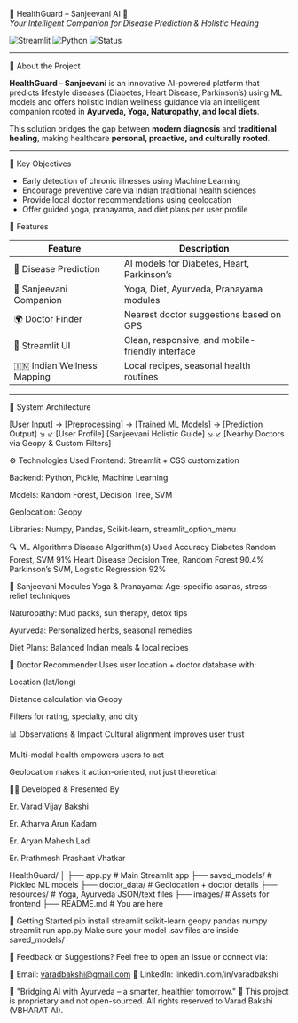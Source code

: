  🌿 HealthGuard – Sanjeevani AI 🌿  
_Your Intelligent Companion for Disease Prediction & Holistic Healing_

![Streamlit](https://img.shields.io/badge/Built%20with-Streamlit-blue.svg)
![Python](https://img.shields.io/badge/Language-Python-yellow)
![Status](https://img.shields.io/badge/Status-Active-brightgreen)


---

 📜 About the Project

**HealthGuard – Sanjeevani** is an innovative AI-powered platform that predicts lifestyle diseases (Diabetes, Heart Disease, Parkinson’s) using ML models and offers holistic Indian wellness guidance via an intelligent companion rooted in **Ayurveda, Yoga, Naturopathy, and local diets**.

This solution bridges the gap between **modern diagnosis** and **traditional healing**, making healthcare **personal, proactive, and culturally rooted**.

---

 🎯 Key Objectives

- Early detection of chronic illnesses using Machine Learning
- Encourage preventive care via Indian traditional health sciences
- Provide local doctor recommendations using geolocation
- Offer guided yoga, pranayama, and diet plans per user profile


 🧠 Features

| Feature                        | Description                                           |
|-------------------------------|-------------------------------------------------------|
| 🧪 Disease Prediction          | AI models for Diabetes, Heart, Parkinson’s            |
| 🧘 Sanjeevani Companion        | Yoga, Diet, Ayurveda, Pranayama modules               |
| 🌍 Doctor Finder               | Nearest doctor suggestions based on GPS              |
| 📱 Streamlit UI                | Clean, responsive, and mobile-friendly interface      |
| 🇮🇳 Indian Wellness Mapping     | Local recipes, seasonal health routines               |

---

 🔩 System Architecture

[User Input] → [Preprocessing] → [Trained ML Models] → [Prediction Output]
         ↘                                    ↙
     [User Profile]                [Sanjeevani Holistic Guide]
         ↘                                    ↙
        [Nearby Doctors via Geopy & Custom Filters]

⚙️ Technologies Used
Frontend: Streamlit + CSS customization

Backend: Python, Pickle, Machine Learning

Models: Random Forest, Decision Tree, SVM

Geolocation: Geopy

Libraries: Numpy, Pandas, Scikit-learn, streamlit_option_menu

🔍 ML Algorithms
Disease	Algorithm(s) Used	Accuracy
Diabetes	Random Forest, SVM	91%
Heart Disease	Decision Tree, Random Forest	90.4%
Parkinson’s	SVM, Logistic Regression	92%

🧘 Sanjeevani Modules
Yoga & Pranayama: Age-specific asanas, stress-relief techniques

Naturopathy: Mud packs, sun therapy, detox tips

Ayurveda: Personalized herbs, seasonal remedies

Diet Plans: Balanced Indian meals & local recipes

📍 Doctor Recommender
Uses user location + doctor database with:

Location (lat/long)

Distance calculation via Geopy

Filters for rating, specialty, and city

📊 Observations & Impact
Cultural alignment improves user trust

Multi-modal health empowers users to act

Geolocation makes it action-oriented, not just theoretical

🧑‍💻 Developed & Presented By

Er. Varad Vijay Bakshi 

Er. Atharva Arun Kadam 

Er. Aryan Mahesh Lad 

Er. Prathmesh Prashant Vhatkar 

HealthGuard/
│
├── app.py                    # Main Streamlit app
├── saved_models/             # Pickled ML models
├── doctor_data/              # Geolocation + doctor details
├── resources/                # Yoga, Ayurveda JSON/text files
├── images/                   # Assets for frontend
├── README.md                 # You are here

🧭 Getting Started
pip install streamlit scikit-learn geopy pandas numpy
streamlit run app.py
Make sure your model .sav files are inside saved_models/

💬 Feedback or Suggestions?
Feel free to open an Issue or connect via:

📧 Email: varadbakshi@gmail.com
🔗 LinkedIn: linkedin.com/in/varadbakshi

🌱 "Bridging AI with Ayurveda – a smarter, healthier tomorrow."
🛑 This project is proprietary and not open-sourced. All rights reserved to Varad Bakshi (VBHARAT AI).

